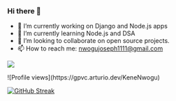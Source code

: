 ### Hi there 👋

- 🔭 I’m currently working on Django and Node.js apps
- 🌱 I’m currently learning Node.js and DSA
- 👯 I’m looking to collaborate on open source projects.
- 📫 How to reach me: [nwogujoseph1111@gmail.com](mailto:nwogujoseph1111@gmail.com)

<p>
  <img src = "https://github-readme-stats.vercel.app/api?username=KeneNwogu&show_icons=true&theme=tokyonight&line_height=27">
</p>

<div>
  ![Profile views](https://gpvc.arturio.dev/KeneNwogu)
</div>

[![GitHub Streak](https://github-readme-streak-stats.herokuapp.com?user=KeneNwogu)](https://git.io/streak-stats)


